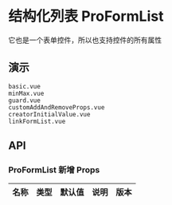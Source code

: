 # 结构化列表 ProFormList
<!--single-column-->
<n-flex vertical>
    <n-alert type="success" title="提示" show-icon :bordered="false">
    它也是一个表单控件，所以也支持控件的所有属性<br />
  </n-alert>
</n-flex>

## 演示

```demo
basic.vue
minMax.vue
guard.vue
customAddAndRemoveProps.vue
creatorInitialValue.vue
linkFormList.vue
```

## API
### ProFormList 新增 Props

| 名称 | 类型 | 默认值 | 说明 | 版本 |
| --- | --- | --- | --- | --- |
